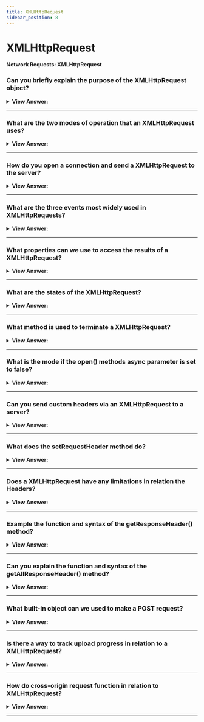 ```yaml
---
title: XMLHttpRequest
sidebar_position: 8
---
```


# XMLHttpRequest

**Network Requests: XMLHttpRequest**

<head>
  <title>XMLHttpRequest - JavaScript Interview Questions & Answers</title>
  <meta charSet="utf-8" />
</head>

### Can you briefly explain the purpose of the XMLHttpRequest object?

<details>
  <summary><strong>View Answer:</strong></summary>
  <div>
  <div><strong>Interview Response:</strong> XMLHttpRequest is a built-in browser object that allows to make HTTP requests in JavaScript. Despite of having the word “XML” in its name, it can operate on any data, not only in XML format. We can upload/download files, track progress and much more. Right now, there is another, more modern method fetch, that somewhat deprecates XMLHttpRequest. In modern web-development XMLHttpRequest is used for one of three reasons. One of the more historical purposes is that we need to support existing scripts with XMLHttpRequest or we need to support old browsers, and don’t want polyfills. We need something that fetch can’t do yet, e.g. to track upload progress.
    </div>
  </div>
</details>

---

### What are the two modes of operation that an XMLHttpRequest uses?

<details>
  <summary><strong>View Answer:</strong></summary>
  <div>
  <div><strong>Interview Response:</strong> XMLHttpRequest use both synchronous and asynchronous modes of operation. This can be invoked, synchronously or asynchronously, using the XMLHttpRequest open method. The XMLHttpRequest method open() initializes a newly-created request, or re-initializes an existing one. If you want to run your request in async then the async parameter should be set to true, otherwise false for the default behavior. It should be noted that open call, contrary to its name, does not open the connection. It only configures the request, but the network activity only starts with the call of send.
    </div><br />
    <strong>Syntax: </strong> xhr.open(method, URL, [async, user, password]);<br /><br />
  </div>
</details>

---

### How do you open a connection and send a XMLHttpRequest to the server?

<details>
  <summary><strong>View Answer:</strong></summary>
  <div>
  <div><strong>Interview Response:</strong> If we want to open a connection and send a XMLHttpRequest to a server we must invoke the send method to send the message body. Some request methods like GET do not have a body. And some of them like POST use body to send the data to the server.
    </div><br />
    <strong>Syntax: </strong> xhr.send([body]);<br /><br />
  </div>
</details>

---

### What are the three events most widely used in XMLHttpRequests?

<details>
  <summary><strong>View Answer:</strong></summary>
  <div>
  <div><strong>Interview Response:</strong> The most widely events used in XMLHttpRequest are the load, error, and progress events. The load event happens when the request is complete (even if HTTP status is like 400 or 500), and the response is fully downloaded. The error event happens when the request could not be made, e.g., network down or invalid URL. The progress event triggers periodically while the response is being downloaded, reports how much has been downloaded.
    </div><br />
  <div><strong className="codeExample">Code Example:</strong><br /><br />

<strong>Syntax: </strong> xhr.send([body]);<br /><br />

  <div></div>

```js
xhr.onload = function () {
  alert(`Loaded: ${xhr.status} ${xhr.response}`);
};

xhr.onerror = function () {
  // only triggers if the request couldn't be made at all
  alert(`Network Error`);
};

xhr.onprogress = function (event) {
  // triggers periodically
  // event.loaded - how many bytes downloaded
  // event.lengthComputable = true if the server sent Content-Length header
  // event.total - total number of bytes (if lengthComputable)
  alert(`Received ${event.loaded} of ${event.total}`);
};
```

  </div>
  </div>
</details>

---

### What properties can we use to access the results of a XMLHttpRequest?

<details>
  <summary><strong>View Answer:</strong></summary>
  <div>
  <div><strong>Interview Response:</strong> The properties we can use to access the results of a XMLHttpRequest include the status, statusText, and response properties. We can also specify a timeout using the timeout property. If the request fails or does not return within the given time, it gets canceled and timeout event triggers.
    </div><br />
    <strong>Syntax: </strong> xhr.timeout = 10000; // timeout in ms, 10 seconds<br /><br />
  </div>
</details>

---

### What are the states of the XMLHttpRequest?

<details>
  <summary><strong>View Answer:</strong></summary>
  <div>
  <div><strong>Interview Response:</strong> XMLHttpRequest changes between states as it progresses include unsent (0), opened (1), headers_received (2), loading (3), and done (4). Each is marked by a numeric value. Unsent refers to the XMLHttpRequest client has been created, but the open() method hasn't been called yet. Opened is the when the open() method has been invoked. During this state, the request headers can be set using the setRequestHeader() method and the send() method can be called which will initiate the fetch. The headers_received state refers to the send() method being called and the response headers have being received. The loading state refers to the response body is being received. The final state is done defining that the data transfer has been completed or something went wrong during the transfer (e.g., infinite redirects). The current state is accessible as xhr.readyState. An XMLHttpRequest object travels them in the order 0 → 1 → 2 → 3 → … → 3 → 4. State 3 repeats every time a data packet is received over the network.
    </div><br />
  <div><strong className="codeExample">Code Example:</strong> Tracking readystatechange event<br /><br />

<strong>Syntax: </strong> xhr.readyState<br /><br />

  <div></div>

```js
xhr.onreadystatechange = function () {
  if (xhr.readyState == 3) {
    // loading
  }
  if (xhr.readyState == 4) {
    // request finished
  }
};
```

  </div>
  </div>
</details>

---

### What method is used to terminate a XMLHttpRequest?

<details>
  <summary><strong>View Answer:</strong></summary>
  <div>
  <div><strong>Interview Response:</strong> We can terminate the request at any time. The call to xhr.abort() triggers the abort event, and xhr.status becomes 0 (unset state or has not been initialized).
    </div>
  </div>
</details>

---

### What is the mode if the open() methods async parameter is set to false?

<details>
  <summary><strong>View Answer:</strong></summary>
  <div>
  <div><strong>Interview Response:</strong> If in the open method the third parameter async is set to false, the request is made synchronously. In other words, JavaScript execution pauses at send() and resumes when the response is received. Somewhat like alert or prompt commands. It might look good, but synchronous calls are used rarely, because they block in-page JavaScript till the loading is complete. In some browsers it becomes impossible to scroll. If a synchronous call takes too much time, the browser may suggest to close the “hanging” webpage.
    </div><br />
  <div><strong className="codeExample">Code Example:</strong><br /><br />

<strong>Syntax: </strong> xhr.open('GET', '/article/xmlhttprequest/hello.txt', false)<br /><br />

  <div></div>

```js
let xhr = new XMLHttpRequest();

xhr.open('GET', '/article/xmlhttprequest/hello.txt', false); // <-

try {
  xhr.send();
  if (xhr.status != 200) {
    alert(`Error ${xhr.status}: ${xhr.statusText}`);
  } else {
    alert(xhr.response);
  }
} catch (err) {
  // instead of onerror
  alert('Request failed');
}
```

  </div>
  </div>
</details>

---

### Can you send custom headers via an XMLHttpRequest to a server?

<details>
  <summary><strong>View Answer:</strong></summary>
  <div>
  <div><strong>Interview Response:</strong> XMLHttpRequest allows both to send custom headers and read headers from the response.
    </div>
  </div>
</details>

---

### What does the setRequestHeader method do?

<details>
  <summary><strong>View Answer:</strong></summary>
  <div>
  <div><strong>Interview Response:</strong> The setRequestHeader sets the request header with the given name and value.
    </div><br />
  <div><strong className="codeExample">Code Example:</strong><br /><br />

<strong>Syntax: </strong> xhr.setRequestHeader(name, value)<br /><br />

  <div></div>

```js
xhr.setRequestHeader('Content-Type', 'application/json');
```

  </div>
  </div>
</details>

---

### Does a XMLHttpRequest have any limitations in relation the Headers?

<details>
  <summary><strong>View Answer:</strong></summary>
  <div>
  <div><strong>Interview Response:</strong> Several headers are managed exclusively by the browser, e.g., Referer and Host. XMLHttpRequest is not allowed to change them, for the sake of user safety and correctness of the request. Another peculiarity of XMLHttpRequest is that one cannot undo setRequestHeader. Once the header is set, it is set. Additional calls add information to the header, but do not overwrite it.
    </div><br />
  <div><strong className="codeExample">Code Example:</strong><br /><br />

  <div></div>

```js
xhr.setRequestHeader('X-Auth', '123');
xhr.setRequestHeader('X-Auth', '456');

// the header will be:
// X-Auth: 123, 456
```

  </div>
  </div>
</details>

---

### Example the function and syntax of the getResponseHeader() method?

<details>
  <summary><strong>View Answer:</strong></summary>
  <div>
  <div><strong>Interview Response:</strong> The XMLHttpRequest method getResponseHeader() returns the string containing the text of a particular or single header's value. If there are multiple response headers with the same name, then their values are returned as a single concatenated string, where each value is separated from the previous one by a pair of comma and space. The getResponseHeader() method returns the value as a UTF byte sequence. Basically, it gets the response header with the given name (except Set-Cookie and Set-Cookie2).
    </div><br />
  <div><strong className="codeExample">Code Example:</strong><br /><br />

  <div></div>

```js
xhr.getResponseHeader('Content-Type');
```

  </div>
  </div>
</details>

---

### Can you explain the function and syntax of the getAllResponseHeader() method?

<details>
  <summary><strong>View Answer:</strong></summary>
  <div>
  <div><strong>Interview Response:</strong> The XMLHttpRequest method getAllResponseHeaders() returns all the response headers, separated by CRLF, as a string, or returns null if no response has been received. If a network error happened, an empty string is returned. Basically, it returns all response headers, except Set-Cookie and Set-Cookie2.
    </div>
    <br />
  <div><strong className="codeExample">Data Example:</strong><br /><br />

  <div></div>

```js
Cache-Control: max-age=31536000

Content-Length: 4260

Content-Type: image/png

Date: Sat, 08 Sep 2012 16:53:16 GMT
```

<p>The line break between headers is always "\r\n" (does not depend on OS), so we can easily split it into individual headers. The separator between the name and the value is always a colon followed by a space ": ". That is fixed in the specification. So, if we want to get an object with name/value pairs, we need to throw in a bit JS.</p>

  </div><br />
  <div><strong className="codeExample">Code Example:</strong><br /><br />

  <div></div>

```js
let headers = xhr
  .getAllResponseHeaders()
  .split('\r\n')
  .reduce((result, current) => {
    let [name, value] = current.split(': ');
    result[name] = value;
    return result;
  }, {});

// headers['Content-Type'] = 'image/png'
```

  </div>
  </div>
</details>

---

### What built-in object can we used to make a POST request?

<details>
  <summary><strong>View Answer:</strong></summary>
  <div>
  <div><strong>Interview Response:</strong> To make a POST request, we can use the built-in FormData object. We can create it, optionally fill from a form, append more fields if needed.
    </div><br />
  <div><strong className="codeExample">Code Example:</strong><br /><br />

  <div></div>

```html
<script>
  // creates an object
  let formData = new FormData([form]);

  formData.append(name, value); // appends a field
</script>

<form name="person">
  <input name="name" value="John" />
  <input name="surname" value="Smith" />
</form>

<script>
  /*** FILL FROM <FORM> EXAMPLE ***/
  let formData = new FormData(document.forms.person);

  // add one more field
  formData.append('middle', 'Lee');

  // send it out
  let xhr = new XMLHttpRequest();
  xhr.open('POST', '/article/xmlhttprequest/post/user');
  xhr.send(formData);

  xhr.onload = () => alert(xhr.response);
</script>
```

  </div>
  </div>
</details>

---

### Is there a way to track upload progress in relation to a XMLHttpRequest?

<details>
  <summary><strong>View Answer:</strong></summary>
  <div>
  <div><strong>Interview Response:</strong> If we are uploading something big, then we are surely more interested in tracking the upload progress. But we should be aware that the xhr.onprogress doesn’t help here. The xhr.upload method is used to track upload progress. It generates events, similar to xhr, but xhr.upload triggers them solely on uploading.
    </div><br />
  <div><strong className="codeExample">Code Example:</strong><br /><br />

  <div></div>

```html
<input type="file" onchange="upload(this.files[0])" />

<script>
  function upload(file) {
    let xhr = new XMLHttpRequest();

    // track upload progress
    xhr.upload.onprogress = function (event) {
      console.log(`Uploaded ${event.loaded} of ${event.total}`);
    };

    // track completion: both successful or not
    xhr.onloadend = function () {
      if (xhr.status == 200) {
        console.log('success');
      } else {
        console.log('error ' + this.status);
      }
    };

    xhr.open('POST', '/article/xmlhttprequest/post/upload');
    xhr.send(file);
  }
</script>
```

  </div>
  </div>
</details>

---

### How do cross-origin request function in relation to XMLHttpRequest?

<details>
  <summary><strong>View Answer:</strong></summary>
  <div>
  <div><strong>Interview Response:</strong> XMLHttpRequest can make cross-origin requests, using the same CORS policy as fetch. Just like fetch, it does not send cookies and HTTP-authorization to another origin by default. To enable them, set xhr.withCredentials to true.
    </div><br />
  <div><strong className="codeExample">Code Example:</strong><br /><br />

  <div></div>

```js
let xhr = new XMLHttpRequest();
xhr.withCredentials = true;

xhr.open('POST', 'http://anywhere.com/request');
```

  </div>
  </div>
</details>

---
